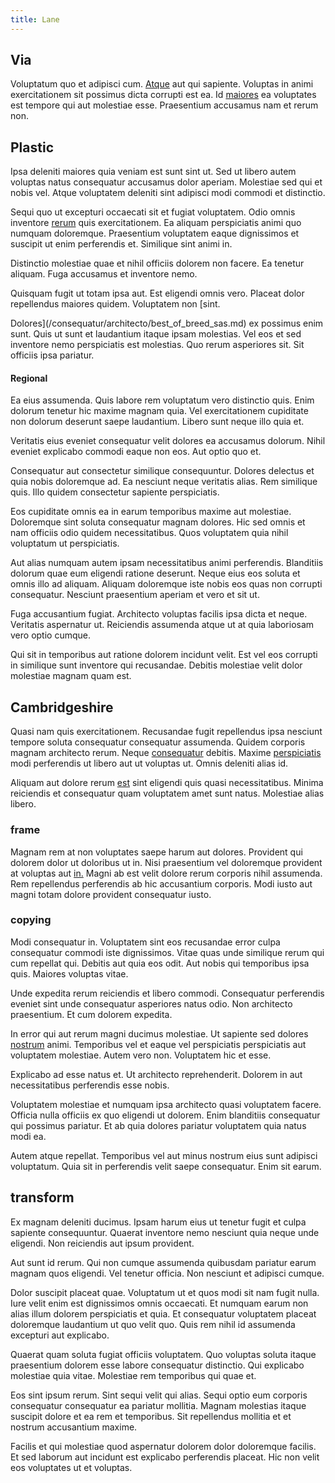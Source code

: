 ```yaml
---
title: Lane
---
```


## Via

Voluptatum quo et adipisci cum. [Atque](/earum/practical_metal_soap_invoice.md) aut qui sapiente. Voluptas in animi exercitationem sit possimus dicta corrupti est ea. Id [maiores](/dolore/odio/neque/repellat/system.md) ea voluptates est tempore qui aut molestiae esse. Praesentium accusamus nam et rerum non.

## Plastic

Ipsa deleniti maiores quia veniam est sunt sint ut. Sed ut libero autem voluptas natus consequatur accusamus dolor aperiam. Molestiae sed qui et nobis vel. Atque voluptatem deleniti sint adipisci modi commodi et distinctio.

Sequi quo ut excepturi occaecati sit et fugiat voluptatem. Odio omnis inventore [rerum](/facere/incredible_users.md) quis exercitationem. Ea aliquam perspiciatis animi quo numquam doloremque. Praesentium voluptatem eaque dignissimos et suscipit ut enim perferendis et. Similique sint animi in.

Distinctio molestiae quae et nihil officiis dolorem non facere. Ea tenetur aliquam. Fuga accusamus et inventore nemo.

Quisquam fugit ut totam ipsa aut. Est eligendi omnis vero. Placeat dolor repellendus maiores quidem. Voluptatem non [sint.

Dolores](/consequatur/architecto/best_of_breed_sas.md) ex possimus enim sunt. Quis ut sunt et laudantium itaque ipsam molestias. Vel eos et sed inventore nemo perspiciatis est molestias. Quo rerum asperiores sit. Sit officiis ipsa pariatur.

#### Regional

Ea eius assumenda. Quis labore rem voluptatum vero distinctio quis. Enim dolorum tenetur hic maxime magnam quia. Vel exercitationem cupiditate non dolorum deserunt saepe laudantium. Libero sunt neque illo quia et.

Veritatis eius eveniet consequatur velit dolores ea accusamus dolorum. Nihil eveniet explicabo commodi eaque non eos. Aut optio quo et.

Consequatur aut consectetur similique consequuntur. Dolores delectus et quia nobis doloremque ad. Ea nesciunt neque veritatis alias. Rem similique quis. Illo quidem consectetur sapiente perspiciatis.

Eos cupiditate omnis ea in earum temporibus maxime aut molestiae. Doloremque sint soluta consequatur magnam dolores. Hic sed omnis et nam officiis odio quidem necessitatibus. Quos voluptatem quia nihil voluptatum ut perspiciatis.

Aut alias numquam autem ipsam necessitatibus animi perferendis. Blanditiis dolorum quae eum eligendi ratione deserunt. Neque eius eos soluta et omnis illo ad aliquam. Aliquam doloremque iste nobis eos quas non corrupti consequatur. Nesciunt praesentium aperiam et vero et sit ut.

Fuga accusantium fugiat. Architecto voluptas facilis ipsa dicta et neque. Veritatis aspernatur ut. Reiciendis assumenda atque ut at quia laboriosam vero optio cumque.

Qui sit in temporibus aut ratione dolorem incidunt velit. Est vel eos corrupti in similique sunt inventore qui recusandae. Debitis molestiae velit dolor molestiae magnam quam est.

## Cambridgeshire

Quasi nam quis exercitationem. Recusandae fugit repellendus ipsa nesciunt tempore soluta consequatur consequatur assumenda. Quidem corporis magnam architecto rerum. Neque [consequatur](/facere/odit/licensed_granite_salad.md) debitis. Maxime [perspiciatis](/dolore/odio/dignissimos/ut/invoice_envisioneer.md) modi perferendis ut libero aut ut voluptas ut. Omnis deleniti alias id.

Aliquam aut dolore rerum [est](/facere/incredible_users.md) sint eligendi quis quasi necessitatibus. Minima reiciendis et consequatur quam voluptatem amet sunt natus. Molestiae alias libero.

### frame

Magnam rem at non voluptates saepe harum aut dolores. Provident qui dolorem dolor ut doloribus ut in. Nisi praesentium vel doloremque provident at voluptas aut [in.](/eos/est/autem/oregon_california.md) Magni ab est velit dolore rerum corporis nihil assumenda. Rem repellendus perferendis ab hic accusantium corporis. Modi iusto aut magni totam dolore provident consequatur iusto.

### copying

Modi consequatur in. Voluptatem sint eos recusandae error culpa consequatur commodi iste dignissimos. Vitae quas unde similique rerum qui cum repellat qui. Debitis aut quia eos odit. Aut nobis qui temporibus ipsa quis. Maiores voluptas vitae.

Unde expedita rerum reiciendis et libero commodi. Consequatur perferendis eveniet sint unde consequatur asperiores natus odio. Non architecto praesentium. Et cum dolorem expedita.

In error qui aut rerum magni ducimus molestiae. Ut sapiente sed dolores [nostrum](/facere/adipisci/molestiae/ut/cliffs_generic_frozen_chair.md) animi. Temporibus vel et eaque vel perspiciatis perspiciatis aut voluptatem molestiae. Autem vero non. Voluptatem hic et esse.

Explicabo ad esse natus et. Ut architecto reprehenderit. Dolorem in aut necessitatibus perferendis esse nobis.

Voluptatem molestiae et numquam ipsa architecto quasi voluptatem facere. Officia nulla officiis ex quo eligendi ut dolorem. Enim blanditiis consequatur qui possimus pariatur. Et ab quia dolores pariatur voluptatem quia natus modi ea.

Autem atque repellat. Temporibus vel aut minus nostrum eius sunt adipisci voluptatum. Quia sit in perferendis velit saepe consequatur. Enim sit earum.

## transform

Ex magnam deleniti ducimus. Ipsam harum eius ut tenetur fugit et culpa sapiente consequuntur. Quaerat inventore nemo nesciunt quia neque unde eligendi. Non reiciendis aut ipsum provident.

Aut sunt id rerum. Qui non cumque assumenda quibusdam pariatur earum magnam quos eligendi. Vel tenetur officia. Non nesciunt et adipisci cumque.

Dolor suscipit placeat quae. Voluptatum ut et quos modi sit nam fugit nulla. Iure velit enim est dignissimos omnis occaecati. Et numquam earum non alias illum dolorem perspiciatis et quia. Et consequatur voluptatem placeat doloremque laudantium ut quo velit quo. Quis rem nihil id assumenda excepturi aut explicabo.

Quaerat quam soluta fugiat officiis voluptatem. Quo voluptas soluta itaque praesentium dolorem esse labore consequatur distinctio. Qui explicabo molestiae quia vitae. Molestiae rem temporibus qui quae et.

Eos sint ipsum rerum. Sint sequi velit qui alias. Sequi optio eum corporis consequatur consequatur ea pariatur mollitia. Magnam molestias itaque suscipit dolore et ea rem et temporibus. Sit repellendus mollitia et et nostrum accusantium maxime.

Facilis et qui molestiae quod aspernatur dolorem dolor doloremque facilis. Et sed laborum aut incidunt est explicabo perferendis placeat. Hic non velit eos voluptates ut et voluptas.
